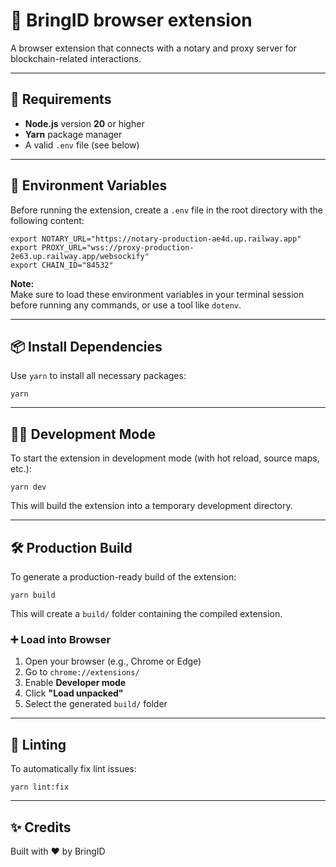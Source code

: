 # 🔌 BringID browser extension

A browser extension that connects with a notary and proxy server for blockchain-related interactions.

---

## 🚀 Requirements

- **Node.js** version **20** or higher
- **Yarn** package manager
- A valid `.env` file (see below)

---

## 📁 Environment Variables

Before running the extension, create a `.env` file in the root directory with the following content:

```
export NOTARY_URL="https://notary-production-ae4d.up.railway.app"
export PROXY_URL="wss://proxy-production-2e63.up.railway.app/websockify"
export CHAIN_ID="84532"
```

**Note:**  
Make sure to load these environment variables in your terminal session before running any commands, or use a tool like `dotenv`.

---

## 📦 Install Dependencies

Use `yarn` to install all necessary packages:

```
yarn
```

---

## 👨‍💻 Development Mode

To start the extension in development mode (with hot reload, source maps, etc.):

```
yarn dev
```

This will build the extension into a temporary development directory.

---

## 🛠 Production Build

To generate a production-ready build of the extension:

```
yarn build
```

This will create a `build/` folder containing the compiled extension.

### ➕ Load into Browser

1. Open your browser (e.g., Chrome or Edge)
2. Go to `chrome://extensions/`
3. Enable **Developer mode**
4. Click **"Load unpacked"**
5. Select the generated `build/` folder

---

## 🧹 Linting

To automatically fix lint issues:

```
yarn lint:fix
```

---

## ✨ Credits

Built with ❤️ by BringID
